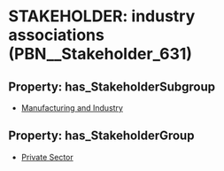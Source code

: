 # STAKEHOLDER: __industry associations__ (PBN__Stakeholder_631)

## Property: has_StakeholderSubgroup

* [Manufacturing and Industry](PBN__StakeholderSubgroup_62)

## Property: has_StakeholderGroup

* [Private Sector](PBN__StakeholderGroup_5)

